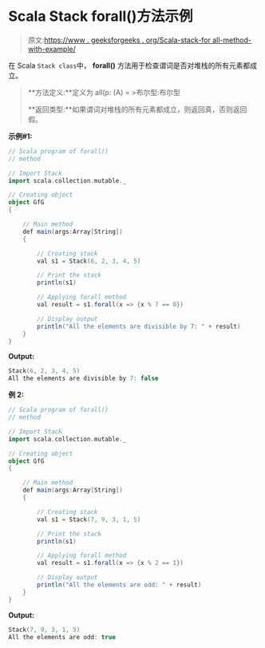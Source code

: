 # Scala Stack forall()方法示例

> 原文:[https://www . geeksforgeeks . org/Scala-stack-for all-method-with-example/](https://www.geeksforgeeks.org/scala-stack-forall-method-with-example/)

在 Scala `Stack class`中， **forall()** 方法用于检查谓词是否对堆栈的所有元素都成立。

> **方法定义:**定义为 all(p: (A) = >布尔型:布尔型
> 
> **返回类型:**如果谓词对堆栈的所有元素都成立，则返回真，否则返回假。

**示例#1:**

```scala
// Scala program of forall() 
// method 

// Import Stack 
import scala.collection.mutable._

// Creating object 
object GfG 
{ 

    // Main method 
    def main(args:Array[String]) 
    { 

        // Creating stack  
        val s1 = Stack(6, 2, 3, 4, 5)  

        // Print the stack
        println(s1)

        // Applying forall method  
        val result = s1.forall(x => {x % 7 == 0}) 

        // Display output
        println("All the elements are divisible by 7: " + result)
    } 
} 
```

**Output:**

```scala
Stack(6, 2, 3, 4, 5)
All the elements are divisible by 7: false

```

**例 2:**

```scala
// Scala program of forall() 
// method 

// Import Stack 
import scala.collection.mutable._

// Creating object 
object GfG 
{ 

    // Main method 
    def main(args:Array[String]) 
    { 

        // Creating stack  
        val s1 = Stack(7, 9, 3, 1, 5)  

        // Print the stack
        println(s1)

        // Applying forall method  
        val result = s1.forall(x => {x % 2 == 1}) 

        // Display output
        println("All the elements are odd: " + result)
    } 
} 
```

**Output:**

```scala
Stack(7, 9, 3, 1, 5)
All the elements are odd: true

```